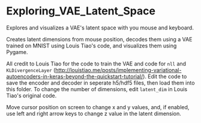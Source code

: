 # Exploring_VAE_Latent_Space
Explores and visualizes a VAE's latent space with you mouse and keyboard.

Creates latent dimensions from mouse position, decodes them using a VAE trained on MNIST using Louis Tiao's code, and visualizes them using Pygame.

All credit to Louis Tiao for the code to train the VAE and code for `nll` and `KLDivergenceLayer` (http://louistiao.me/posts/implementing-variational-autoencoders-in-keras-beyond-the-quickstart-tutorial/).  Edit the code to save the encoder and decoder in seperate h5/hdf5 files, then load them into this folder.  To change the number of dimensions, edit `latent_dim` in Louis Tiao's original code.

Move cursor position on screen to change x and y values, and, if enabled, use left and right arrow keys to change z value in the latent dimension.
